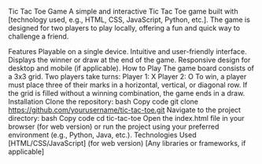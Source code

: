 Tic Tac Toe Game
A simple and interactive Tic Tac Toe game built with [technology used, e.g., HTML, CSS, JavaScript, Python, etc.]. The game is designed for two players to play locally, offering a fun and quick way to challenge a friend.

Features
Playable on a single device.
Intuitive and user-friendly interface.
Displays the winner or draw at the end of the game.
Responsive design for desktop and mobile (if applicable).
How to Play
The game board consists of a 3x3 grid.
Two players take turns:
Player 1: X
Player 2: O
To win, a player must place three of their marks in a horizontal, vertical, or diagonal row.
If the grid is filled without a winning combination, the game ends in a draw.
Installation
Clone the repository:
bash
Copy code
git clone https://github.com/yourusername/tic-tac-toe.git
Navigate to the project directory:
bash
Copy code
cd tic-tac-toe
Open the index.html file in your browser (for web version) or run the project using your preferred environment (e.g., Python, Java, etc.).
Technologies Used
[HTML/CSS/JavaScript] (for web version)
[Any libraries or frameworks, if applicable]
